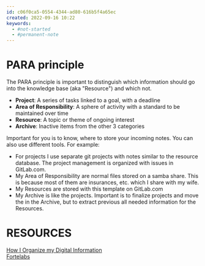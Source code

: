 ```yaml
---
id: c06f0ca5-0554-4344-ad80-616b5f4a65ec
created: 2022-09-16 10:22
keywords: 
  - #not-started
  - #permanent-note
---
```



PARA principle
======================================================================

The PARA principle is important to distinguish which information should go into the knowledge base (aka "Resource") and which not.  

* **Project**: 
  A series of tasks linked to a goal, with a deadline
* **Area of Responsibility**: 
  A sphere of activity with a standard to be maintained over time
* **Resource**: 
  A topic or theme of ongoing interest
* **Archive**: 
  Inactive items from the other 3 categories


Important for you is to know, where to store your incoming notes. 
You can also use different tools. 
For example: 
* For projects I use separate git projects with notes similar to the resource database. 
  The project management is organized with issues in GitLab.com. 
* My Area of Responsibility are normal files stored on a samba share. 
  This is because most of them are insurances, etc. which I share with my wife. 
* My Resources are stored with this template on GitLab.com 
* My Archive is like the projects. 
  Important is to finalize projects and move the in the Archive, but to extract previous all needed information for the Resources. 




RESOURCES
======================================================================

[How I Organize my Digital Information](https://www.lucapallotta.com/para/)  
[Fortelabs](https://fortelabs.co/blog/para/)    
